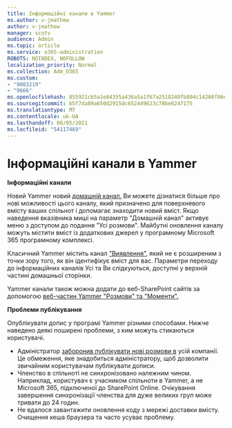 ```yaml
---
title: Інформаційні канали в Yammer
ms.author: v-jmathew
author: v-jmathew
manager: scotv
audience: Admin
ms.topic: article
ms.service: o365-administration
ROBOTS: NOINDEX, NOFOLLOW
localization_priority: Normal
ms.collection: Adm_O365
ms.custom:
- "9003219"
- "9666"
ms.openlocfilehash: 855921cb5a1e84355a436a5a1f67a2518240fb804c14286f86e7f2fca306bb30
ms.sourcegitcommit: b5f7da89a650d2915dc652449623c78be6247175
ms.translationtype: MT
ms.contentlocale: uk-UA
ms.lasthandoff: 08/05/2021
ms.locfileid: "54117469"
---
```

# <a name="feeds-in-yammer"></a>Інформаційні канали в Yammer

**Інформаційні канали**

Новий Yammer новий [домашній канал.](https://support.microsoft.com/office/what-s-in-the-yammer-home-feed-8fff52dd-5b38-468c-b963-fa4c6a4f9254) Ви можете дізнатися більше про нові можливості цього каналу, який призначено для поверхневого вмісту ваших спільнот і допомагає знаходити новий вміст. [](https://techcommunity.microsoft.com/t5/yammer-blog/yammer-discovery-what-is-in-my-feed/ba-p/1596230) Якщо наведення вказівника миші на параметр "Домашній канал" активує меню з доступом до подання "Усі розмови". Майбутні оновлення каналу можуть містити вміст із додаткових джерел у програмному Microsoft 365 програмному комплексі.

Класичний Yammer містить канал ["Виявлення",](https://support.microsoft.com/office/what-s-in-the-yammer-discovery-feed-28ba9a79-2bde-4e7c-8420-db2296c3ca49) який не є розширеним з точки зору того, як він ідентифікує вміст для вас. Параметри переходу до інформаційних каналів Усі та Ви слідкуються, доступні у верхній частині домашньої сторінки.

Yammer канали також можна додати до веб-SharePoint сайтів за допомогою [веб-частин Yammer "Розмови" та "Моменти".](https://support.microsoft.com/office/use-a-yammer-web-part-in-sharepoint-online-a53cfa0c-3d09-42c8-a286-1038a81c59da)

**Проблеми публікування**

Опублікувати допис у програмі Yammer різними способами. Нижче наведено деякі поширені проблеми, з ким можуть стикаються користувачі.

- Адміністратор [заборонив публікувати нові розмови в](https://support.microsoft.com/office/restrict-all-company-posts-in-yammer-3219d2ae-db15-4c9f-9dd2-28559ae39a97) усій компанії. Це обмеження, яке знадобиться адміністратору, щоб дозволити звичайним користувачам публікувати дописи.
- Членство в спільноті не синхронізовано належним чином. Наприклад, користувач є учасником спільноти в Yammer, а не Microsoft 365, підключеної до SharePoint Online. Очікування завершення синхронізації членства для дуже великих груп може тривати до 24 годин.
- Не вдалося завантажити оновлення коду з мережі доставки вмісту. Очищення кеша браузера та часто усуває проблему.

